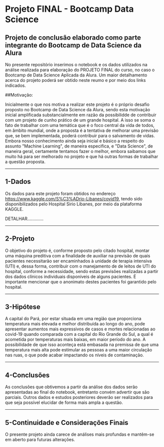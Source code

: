 # Projeto FINAL - Bootcamp Data Science

Projeto de conclusão elaborado como parte integrante do Bootcamp de Data Science da Alura
---

No presente repositório inserimos o notebook e os dados utilizados na análise realizada para elaboração do PROJETO FINAL do curso, no caso o Bootcamp de Data Science Aplicada da Alura. Um maior detalhamento acerca do projeto poderá ser obtido neste reumo e por meio dos links indicados.

##Motivação:

Inicialmente o que nos motiva a realizar este projeto é o próprio desafio proposto no Bootcamp de Data Science da Alura, sendo esta motivação inicial amplificada substancialmente em razão da possibilidde de contribuir com um projeto de cunho prático de um grande hospital. A isso se soma o fato de trabalhar com uma temática que é o foco central da vida de todos, em âmbito mundial, onde a proposta é a tentativa de melhorar uma previsão que, se bem implementada, poderá contribuir para o salvamento de vidas. Embora nosso conhecimento ainda seja inicial e básico a respeito do assunto "Machine Learning", de maneira especifica, e "Data Science", de maneira geral, certamente tentamos fazer o melhor, embora saibamos que muito há para ser melhorado no projeto e que há outras formas de trabalhar a questão proposta.

---
## 1-Dados

Os dados para este projeto foram obtidos no endereço https://www.kaggle.com/S%C3%ADrio-Libanes/covid19, tendo sido disponibilizados pelo Hospital Sirio Libanes, por meio da plataforma KAGGLE.

DETALHAR.............

---
## 2-Projeto
O objetivo do projeto é, conforme proposto pelo citado hospital, montar uma máquina preditiva com a finalidade de auxiliar na previsão de quais pacientes necessitarão ser encaminhados à unidade de terapia intensiva (UTI) e, dessa forma, contribuir com o manejamento de de leitos de UTI do hospital, conforme a necessidade, sendo estas previsões realizadas a partir dos dados clínicos individuais disponíveis de alguns pacientes. É importante mencionar que o anonimato destes pacientes foi garantido pelo hospital.

---
## 3-Hipótese

A capital do Pará, por estar situada em uma região que proporciona temperatura mais elevada e melhor distribuída ao longo do ano, pode apresentar aumentos mais expressivos de casos e mortes relacionadas ao covid-19 quando comparada com a capital do Rio Grande do Sul, a qual é acometida por temperaturas mais baixas, em maior período do ano. A possibilidade de que isso aconteça está embasada na premissa de que uma temperatura mais alta pode estimular as pessoas a uma maior circulação nas ruas, o que pode acabar impactando os níveis de contaminação.

---
## 4-Conclusões

As conclusões que obtivemos a partir da análise dos dados serão apresentadas ao final do notebook, entretanto convém advertir que são parciais. Outros dados e estudos posteriores deverão ser realizados para que seja possível elucidar de forma mais ampla a questão.

---
## 5-Continuidade e Considerações Finais

O presente projeto ainda carece de análises mais profundas e mantêm-se em aberto para futuras alterações.

